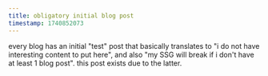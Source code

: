 ```yaml
---
title: obligatory initial blog post
timestamp: 1740852073
---
```


every blog has an initial "test" post that basically translates to "i do not have interesting content to put here", and also "my SSG will break if i don't have at least 1 blog post". this post exists due to the latter.